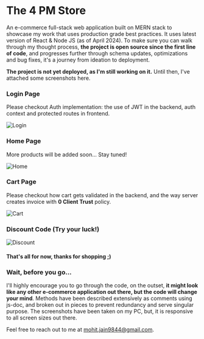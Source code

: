 # The 4 PM Store
An e-commerce full-stack web application built on MERN stack to showcase my work that uses production grade best practices. It uses latest version of React & Node JS (as of April 2024). To make sure you can walk through my thought process, <b>the project is open source since the first line of code</b>, and progresses further through schema updates, optimizations and bug fixes, it's a journey from ideation to deployment. 

<b>The project is not yet deployed, as I'm still working on it.</b> Until then, I've attached some screenshots here.

### Login Page
Please checkout Auth implementation: the use of JWT in the backend, auth context and protected routes in frontend.

![Login](https://github.com/theGateway1/uniblox-ecommerce/assets/70198503/e334c055-7d59-4d0f-b4ee-b52be79f1a49)

### Home Page
More products will be added soon... Stay tuned!

![Home](https://github.com/theGateway1/uniblox-ecommerce/assets/70198503/2ac4a69d-be2e-4f86-84d2-bf2c1ab73de6)


### Cart Page
Please checkout how cart gets validated in the backend, and the way server creates invoice with <b>0 Client Trust</b> policy.

![Cart](https://github.com/theGateway1/uniblox-ecommerce/assets/70198503/c061db97-b0c4-4652-821c-b8bbcfd8d706)

### Discount Code (Try your luck!)

![Discount](https://github.com/theGateway1/uniblox-ecommerce/assets/70198503/78ea09db-47de-42c9-9643-1452a13ffbcc)

#### That's all for now, thanks for shopping ;)

### Wait, before you go...
I'll highly encourage you to go through the code, on the outset, <b>it might look like any other e-commerce application out there, but the code will change your mind</b>. Methods have been described extensively as comments using js-doc, and broken out in pieces to prevent redundancy and serve singular purpose. The screenshots have been taken on my PC, but, it is responsive to all screen sizes out there.

Feel free to reach out to me at [mohit.jain9844@gmail.com](mailto:mohit.jain9844@gmail.com).
